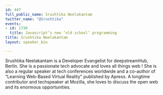 ```yaml
---
id: 447
full_public_name: Srushtika Neelakantam
twitter_name: "@Srushtika"
events:
- id: 1730
  title: Javascript’s new ‘old school’ programming
title: Srushtika Neelakantam
layout: speaker_bio

---
```

Srushtika Neelakantam is a Developer Evangelist for deepstreamHub, Berlin. She is a passionate tech advocate and  loves all things web ! She is also a regular speaker at tech conferences worldwide and a co-author of “Learning Web-Based Virtual Reality” published by Apress. A longtime contributor and techspeaker at Mozilla, she loves to discuss the open web and its enormous opportunities.